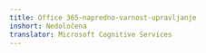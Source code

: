 ```yaml
---
title: Office 365-napredno-varnost-upravljanje
inshort: Nedoločena
translator: Microsoft Cognitive Services
---
```




